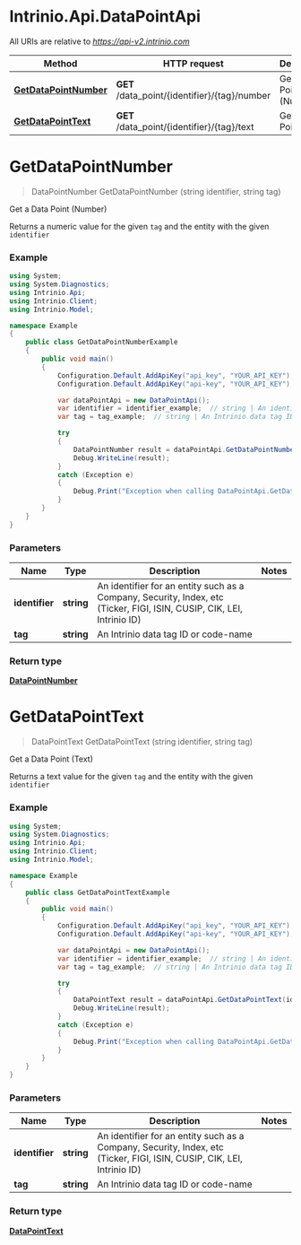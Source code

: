 # Intrinio.Api.DataPointApi

All URIs are relative to *https://api-v2.intrinio.com*

Method | HTTP request | Description
------------- | ------------- | -------------
[**GetDataPointNumber**](DataPointApi.md#getdatapointnumber) | **GET** /data_point/{identifier}/{tag}/number | Get a Data Point (Number)
[**GetDataPointText**](DataPointApi.md#getdatapointtext) | **GET** /data_point/{identifier}/{tag}/text | Get a Data Point (Text)


<a name="getdatapointnumber"></a>
# **GetDataPointNumber**
> DataPointNumber GetDataPointNumber (string identifier, string tag)

Get a Data Point (Number)

Returns a numeric value for the given `tag` and the entity with the given `identifier`

### Example
```csharp
using System;
using System.Diagnostics;
using Intrinio.Api;
using Intrinio.Client;
using Intrinio.Model;

namespace Example
{
    public class GetDataPointNumberExample
    {
        public void main()
        {
            Configuration.Default.AddApiKey("api_key", "YOUR_API_KEY");
            Configuration.Default.AddApiKey("api-key", "YOUR_API_KEY");

            var dataPointApi = new DataPointApi();
            var identifier = identifier_example;  // string | An identifier for an entity such as a Company, Security, Index, etc (Ticker, FIGI, ISIN, CUSIP, CIK, LEI, Intrinio ID)
            var tag = tag_example;  // string | An Intrinio data tag ID or code-name

            try
            {
                DataPointNumber result = dataPointApi.GetDataPointNumber(identifier, tag);
                Debug.WriteLine(result);
            }
            catch (Exception e)
            {
                Debug.Print("Exception when calling DataPointApi.GetDataPointNumber: " + e.Message );
            }
        }
    }
}
```

### Parameters

Name | Type | Description  | Notes
------------- | ------------- | ------------- | -------------
 **identifier** | **string**| An identifier for an entity such as a Company, Security, Index, etc (Ticker, FIGI, ISIN, CUSIP, CIK, LEI, Intrinio ID) | 
 **tag** | **string**| An Intrinio data tag ID or code-name | 

### Return type

[**DataPointNumber**](DataPointNumber.md)

<a name="getdatapointtext"></a>
# **GetDataPointText**
> DataPointText GetDataPointText (string identifier, string tag)

Get a Data Point (Text)

Returns a text value for the given `tag` and the entity with the given `identifier`

### Example
```csharp
using System;
using System.Diagnostics;
using Intrinio.Api;
using Intrinio.Client;
using Intrinio.Model;

namespace Example
{
    public class GetDataPointTextExample
    {
        public void main()
        {
            Configuration.Default.AddApiKey("api_key", "YOUR_API_KEY");
            Configuration.Default.AddApiKey("api-key", "YOUR_API_KEY");

            var dataPointApi = new DataPointApi();
            var identifier = identifier_example;  // string | An identifier for an entity such as a Company, Security, Index, etc (Ticker, FIGI, ISIN, CUSIP, CIK, LEI, Intrinio ID)
            var tag = tag_example;  // string | An Intrinio data tag ID or code-name

            try
            {
                DataPointText result = dataPointApi.GetDataPointText(identifier, tag);
                Debug.WriteLine(result);
            }
            catch (Exception e)
            {
                Debug.Print("Exception when calling DataPointApi.GetDataPointText: " + e.Message );
            }
        }
    }
}
```

### Parameters

Name | Type | Description  | Notes
------------- | ------------- | ------------- | -------------
 **identifier** | **string**| An identifier for an entity such as a Company, Security, Index, etc (Ticker, FIGI, ISIN, CUSIP, CIK, LEI, Intrinio ID) | 
 **tag** | **string**| An Intrinio data tag ID or code-name | 

### Return type

[**DataPointText**](DataPointText.md)


